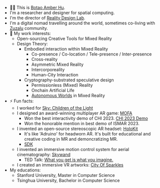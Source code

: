 
- 👨‍🦱 This is [Botao Amber Hu](https://botao.hu).
- I'm a researcher and designer for spatial computing. 
- I'm the director of [Reality Design Lab](https://github.com/realitydeslab). 
- I'm a digital nomad travelling around the world, sometimes co-living with [Zuzalu](https://zuzalu.city) community. 
- 🔭 My work interests:
  - Open-sourcing Creative Tools for Mixed Reality 
  - Design Theory:
    - Embodied interaction within Mixed Reality
      - Co-presence / Co-location / Tele-presence / Inter-presence
      - Cross-reality
      - Asymmetric Mixed Reality
      - Intercorporeality
      - Human-City Interaction
    - Cryptography-substrated speculative design 
      - Permissionless (Mixed) Reality
      - Onchain Artificial Life
      - [Autonomous Worlds](https://aw.network) in Mixed Reality
- ⚡ Fun facts: 
  - I worked for [Sky: Children of the Light](https://apps.apple.com/us/app/sky-children-of-the-light/id1462117269)
  - I designed an award-winning multiplayer AR game: [MOFA](https://mofa.ar)
    - Won the best interactivity demo of CHI 2023. [CHI 2023 Demo](https://dl.acm.org/doi/abs/10.1145/3544549.3583935)
    - Won the honorable mention in best demo of ISMAR 2023.
  - I invented an open-source stereoscopic AR headset: [HoloKit](https://holokit.io)
    - It's like 'Adruino' for headworn AR. It's built for educational and creative coding in MR and demoncratizing MR.
    - [SDK](https://github.com/holoi/holokit-unity-sdk)
  - I invented an immersive motion control system for aerial cinematography: [Skywand](https://skywand.com)
    - TED Talk: [What you get is what you imagine.](https://www.youtube.com/watch?v=gR5L72EYjrA)
  - I created an immersive VR artworks: [City Of Sparkles](https://cityofsparkles.art)
- My educations:
  - Stanford University, Master in Computer Science
  - Tsinghua University, Bachelor in Computer Science

